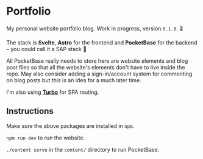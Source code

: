 
# Portfolio

My personal website portfolio blog. Work in progress, version `0.1.0`. :hourglass_flowing_sand:

The stack is **Svelte**, **Astro** for the frontend and **PocketBase** for the backend &ndash; you could call it a SAP stack :honey_pot:

All PocketBase really needs to store here are website elements and blog post files so that all the website's elements don't have to live inside the repo. May also consider adding a sign-in/account system for commenting on blog posts but this is an idea for a much later time.

I'm also using [**Turbo**](https://turbo.hotwired.dev/) for SPA routing.

## Instructions

Make sure the above packages are installed in `npm`.

`npm run dev` to run the website.

`./content serve` in the `content/` directory to run PocketBase.
